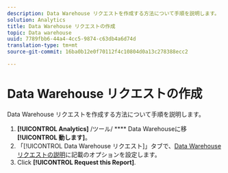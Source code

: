 ```yaml
---
description: Data Warehouse リクエストを作成する方法について手順を説明します。
solution: Analytics
title: Data Warehouse リクエストの作成
topic: Data warehouse
uuid: 7789fbb6-44a4-4cc5-9874-c63db4a6d74d
translation-type: tm+mt
source-git-commit: 16ba0b12e0f70112f4c10804d0a13c278388ecc2

---
```



# Data Warehouse リクエストの作成

Data Warehouse リクエストを作成する方法について手順を説明します。

1. **[!UICONTROL Analytics]** /ツール/ **** Data Warehouseに移 **[!UICONTROL 動します]**。
1. 「[!UICONTROL Data Warehouse リクエスト]」タブで、[Data Warehouse リクエストの説明](/help/export/data-warehouse/data-warehouse.md#section_F21C78ED36884C389C852E876AF5CDE8)に記載のオプションを設定します。
1. Click **[!UICONTROL Request this Report]**.
